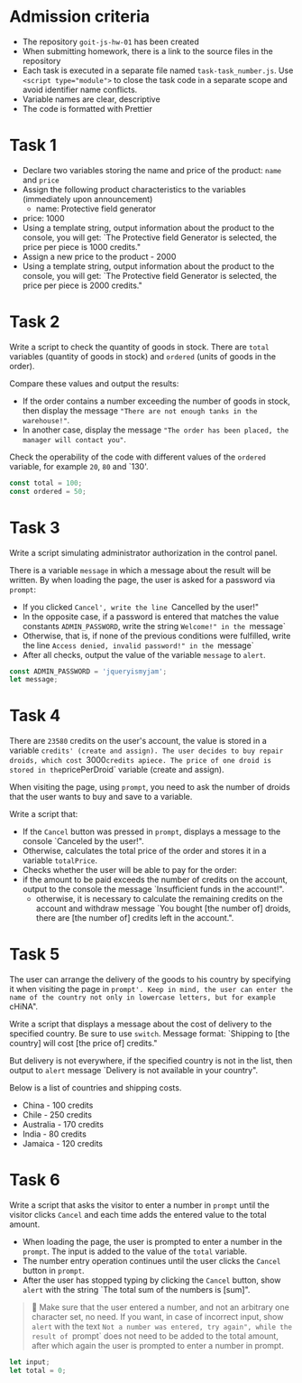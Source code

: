 # Admission criteria

- The repository `goit-js-hw-01` has been created
- When submitting homework, there is a link to the source files in the repository
- Each task is executed in a separate file named `task-task_number.js`.
  Use `<script type="module">` to close the task code in a separate
scope and avoid identifier name conflicts.
- Variable names are clear, descriptive
- The code is formatted with Prettier

# Task 1

- Declare two variables storing the name and price of the product: `name` and `price`
- Assign the following product characteristics to the variables (immediately upon announcement)
  - name: Protective field generator
- price: 1000
- Using a template string, output information about the product to the console, you will get:
`The Protective field Generator is selected, the price per piece is 1000 credits."
- Assign a new price to the product - 2000
- Using a template string, output information about the product to the console, you will get:
`The Protective field Generator is selected, the price per piece is 2000 credits."

# Task 2

Write a script to check the quantity of goods in stock. There are `total` variables
(quantity of goods in stock) and `ordered` (units of goods in the order).

Compare these values and output the results:

- If the order contains a number exceeding the number of goods in stock, then
display the message `"There are not enough tanks in the warehouse!"`.
- In another case, display the message `"The order has been placed, the manager will contact you"`.

Check the operability of the code with different values of the `ordered` variable,
for example `20`, `80` and `130'.

```js
const total = 100;
const ordered = 50;
```

# Task 3

Write a script simulating administrator authorization in the control panel.

There is a variable `message` in which a message about the result will be written. By
when loading the page, the user is asked for a password via `prompt`:

- If you clicked `Cancel', write the line `Cancelled by the user!"
- In the opposite case, if a password is entered that matches the value
  constants `ADMIN_PASSWORD`, write the string `Welcome!" in the `message`
- Otherwise, that is, if none of the previous conditions were fulfilled,
  write the line `Access denied, invalid password!" in the `message`
- After all checks, output the value of the variable `message` to `alert`.

```js
const ADMIN_PASSWORD = 'jqueryismyjam';
let message;
```

# Task 4

There are `23580` credits on the user's account, the value is stored in a variable
`credits' (create and assign). The user decides to buy repair droids,
which cost `3000` credits apiece. The price of one droid is stored in
the `pricePerDroid` variable (create and assign).

When visiting the page, using `prompt`, you need to ask the number
of droids that the user wants to buy and save to a variable.

Write a script that:

- If the `Cancel` button was pressed in `prompt`, displays a message to the console
  `Canceled by the user!".
- Otherwise, calculates the total price of the order and stores it in a variable
  `totalPrice`.
- Checks whether the user will be able to pay for the order:
- if the amount to be paid exceeds the number of credits on the account, output to the console
    the message `Insufficient funds in the account!".
  - otherwise, it is necessary to calculate the remaining credits on the account and withdraw
    message
    `You bought [the number of] droids, there are [the number of] credits left in the account.".

# Task 5

The user can arrange the delivery of the goods to his country by specifying it when
visiting the page in `prompt'. Keep in mind, the user can enter the name of the country not
only in lowercase letters, but for example `cHiNA".

Write a script that displays a message about the cost of delivery to the specified country.
Be sure to use `switch`. Message format:
`Shipping to [the country] will cost [the price of] credits."

But delivery is not everywhere, if the specified country is not in the list, then output to
`alert` message `Delivery is not available in your country".

Below is a list of countries and shipping costs.

- China - 100 credits
- Chile - 250 credits
- Australia - 170 credits
- India - 80 credits
- Jamaica - 120 credits

# Task 6

Write a script that asks the visitor to enter a number in `prompt` until the
visitor clicks `Cancel` and each time adds the entered value to the total
amount.

- When loading the page, the user is prompted to enter a number in the `prompt`. The input
is added to the value of the `total` variable.
- The number entry operation continues until the user clicks
  the `Cancel` button in `prompt`.
- After the user has stopped typing by clicking the `Cancel` button, show
  `alert` with the string `The total sum of the numbers is [sum]".

> 🔔 Make sure that the user entered a number, and not an arbitrary one
> character set, no need. If you want, in case of incorrect input, show
> `alert` with the text `Not a number was entered, try again", while
> the result of `prompt` does not need to be added to the total amount, after which again
> the user is prompted to enter a number in prompt.

```js
let input;
let total = 0;
```
